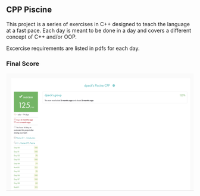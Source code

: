 <h2>CPP Piscine</h2>

This project is a series of exercises in C++ designed to teach the language at a fast pace. Each day is meant to be done in a day and covers a different concept of C++ and/or OOP.

Excercise requirements are listed in pdfs for each day.

<h3><strong>Final Score</strong></h3>

![Alt text](https://github.com/dylanmpeck/CPP-Piscine/blob/master/screenshots/score.png "CPP Piscine")
